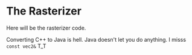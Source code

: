 # The Rasterizer

Here will be the rasterizer code.

Converting C++ to Java is hell. Java doesn't let you do anything. I misss ``` const vec2& ``` T_T 
